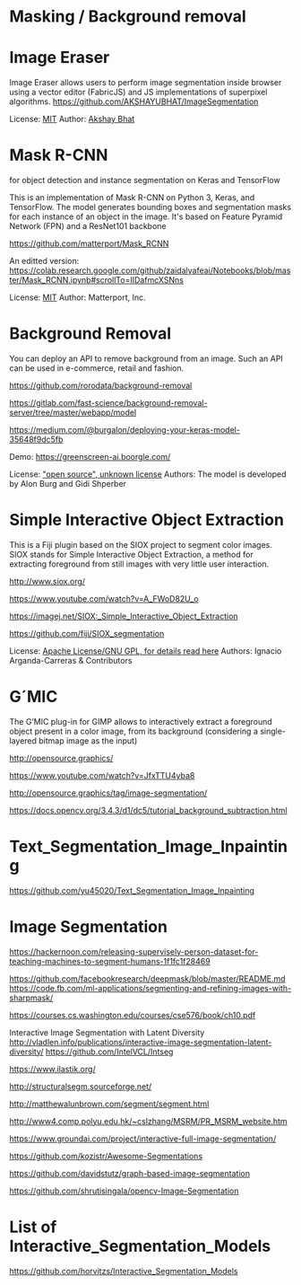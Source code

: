 # Masking / Background removal

# Image Eraser
Image Eraser allows users to perform image segmentation inside browser using a vector editor (FabricJS) and JS implementations of superpixel algorithms.
https://github.com/AKSHAYUBHAT/ImageSegmentation

License:
[MIT](https://github.com/AKSHAYUBHAT/ImageSegmentation/blob/master/LICENSE)
Author: [Akshay Bhat](https://github.com/AKSHAYUBHAT)


# Mask R-CNN 
for object detection and instance segmentation on Keras and TensorFlow

This is an implementation of Mask R-CNN on Python 3, Keras, and TensorFlow. The model generates bounding boxes and segmentation masks for each instance of an object in the image. It's based on Feature Pyramid Network (FPN) and a ResNet101 backbone

https://github.com/matterport/Mask_RCNN

An editted version:
https://colab.research.google.com/github/zaidalyafeai/Notebooks/blob/master/Mask_RCNN.ipynb#scrollTo=IIDafmcXSNns

License:
[MIT](https://github.com/matterport/Mask_RCNN/blob/master/LICENSE) Author: Matterport, Inc.


# Background Removal

You can deploy an API to remove background from an image. Such an API can be used in e-commerce, retail and fashion.

https://github.com/rorodata/background-removal

https://gitlab.com/fast-science/background-removal-server/tree/master/webapp/model

https://medium.com/@burgalon/deploying-your-keras-model-35648f9dc5fb

Demo: https://greenscreen-ai.boorgle.com/

License: ["open source", unknown license](https://medium.com/@burgalon/hey-terry-3cfd3597a799) Authors: The model is developed by Alon Burg and Gidi Shperber


# Simple Interactive Object Extraction
This is a Fiji plugin based on the SIOX project to segment color images. SIOX stands for Simple Interactive Object Extraction, a method for extracting foreground from still images with very little user interaction.

http://www.siox.org/

https://www.youtube.com/watch?v=A_FWoD82U_o

https://imagej.net/SIOX:_Simple_Interactive_Object_Extraction

https://github.com/fiji/SIOX_segmentation

License: [Apache License/GNU GPL, for details read here](https://imagej.net/SIOX:_Simple_Interactive_Object_Extraction) Authors: Ignacio Arganda-Carreras & Contributors

# G´MIC
The G’MIC plug-in for GIMP allows to interactively extract a foreground object present in a color image, from its background (considering a single-layered bitmap image as the input)

http://opensource.graphics/

https://www.youtube.com/watch?v=JfxTTU4yba8

http://opensource.graphics/tag/image-segmentation/

https://docs.opencv.org/3.4.3/d1/dc5/tutorial_background_subtraction.html

# Text_Segmentation_Image_Inpainting
https://github.com/yu45020/Text_Segmentation_Image_Inpainting


# Image Segmentation
https://hackernoon.com/releasing-supervisely-person-dataset-for-teaching-machines-to-segment-humans-1f1fc1f28469

https://github.com/facebookresearch/deepmask/blob/master/README.md
https://code.fb.com/ml-applications/segmenting-and-refining-images-with-sharpmask/

https://courses.cs.washington.edu/courses/cse576/book/ch10.pdf

Interactive Image Segmentation with Latent Diversity
http://vladlen.info/publications/interactive-image-segmentation-latent-diversity/
https://github.com/IntelVCL/Intseg

https://www.ilastik.org/

http://structuralsegm.sourceforge.net/

http://matthewalunbrown.com/segment/segment.html

http://www4.comp.polyu.edu.hk/~cslzhang/MSRM/PR_MSRM_website.htm

https://www.groundai.com/project/interactive-full-image-segmentation/

https://github.com/kozistr/Awesome-Segmentations

https://github.com/davidstutz/graph-based-image-segmentation

https://github.com/shrutisingala/opencv-Image-Segmentation


# List of Interactive_Segmentation_Models
https://github.com/horvitzs/Interactive_Segmentation_Models



